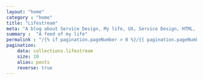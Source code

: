 ```yaml
---
layout: "home"
category : "home"
title: "Lifestream"
meta: "A blog about Service Design, My life, UX, Service Design, HTML, CSS and Javascript"
summary :  "A feed of my life"
permalink : "/{% if pagination.pageNumber > 0 %}/{{ pagination.pageNumber + 1}}{% endif %}/"
pagination:
    data: collections.lifestream
    size: 10
    alias: posts
    reverse: true
---
```


